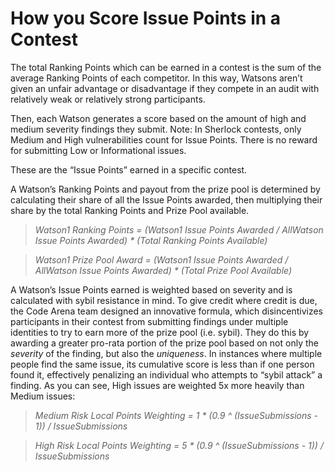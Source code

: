 # How you Score Issue Points in a Contest

The total Ranking Points which can be earned in a contest is the sum of the average Ranking Points of each competitor. In this way, Watsons aren’t given an unfair advantage or disadvantage if they compete in an audit with relatively weak or relatively strong participants.

Then, each Watson generates a score based on the amount of high and medium severity findings they submit. Note: In Sherlock contests, only Medium and High vulnerabilities count for Issue Points. There is no reward for submitting Low or Informational issues.

These are the “Issue Points” earned in a specific contest.

A Watson’s Ranking Points and payout from the prize pool is determined by calculating their share of all the Issue Points awarded, then multiplying their share by the total Ranking Points and Prize Pool available.

> _Watson1 Ranking Points = (Watson1 Issue Points Awarded / AllWatson Issue Points Awarded) \* (Total Ranking Points Available)_

> _Watson1 Prize Pool Award = (Watson1 Issue Points Awarded / AllWatson Issue Points Awarded) \* (Total Prize Pool Available)_

A Watson’s Issue Points earned is weighted based on severity and is calculated with sybil resistance in mind. To give credit where credit is due, the Code Arena team designed an innovative formula, which disincentivizes participants in their contest from submitting findings under multiple identities to try to earn more of the prize pool (i.e. sybil). They do this by awarding a greater pro-rata portion of the prize pool based on not only the _severity_ of the finding, but also the _uniqueness_. In instances where multiple people find the same issue, its cumulative score is less than if one person found it, effectively penalizing an individual who attempts to “sybil attack” a finding. As you can see, High issues are weighted 5x more heavily than Medium issues:

> _Medium Risk Local Points Weighting = 1 \* (0.9 ^ (IssueSubmissions - 1)) / IssueSubmissions_

> _High Risk Local Points Weighting = 5 \* (0.9 ^ (IssueSubmissions - 1)) / IssueSubmissions_
